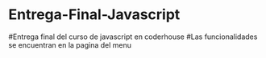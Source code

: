 # Entrega-Final-Javascript
#Entrega final del curso de javascript en coderhouse
#Las funcionalidades se encuentran en la pagina del menu 
